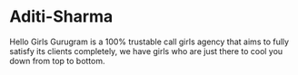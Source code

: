 # Aditi-Sharma
Hello Girls Gurugram is a 100% trustable call girls agency that aims to fully satisfy its clients completely, we have girls who are just there to cool you down from top to bottom.
